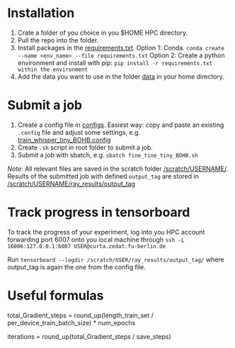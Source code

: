 # Installation 

1. Crate a folder of you choice in you $HOME HPC directory.
2. Pull the repo into the folder.
3. Install packages in the [requirements.txt](requirements.txt).
   Option 1: Conda. `conda create --name <env_name> --file requirements.txt`
   Option 2: Create a python environment and install with pip: `pip install -r requirements.txt within the environment`
4. Add the data you want to use in the folder [data](data) in your home directory. 

# Submit a job

1. Create a config file in [configs](finetune/configs). Easiest way: copy and paste an existing `.config` file and 
   adjust some settings, e.g. [train_whisper_tiny_BOHB.config](finetune/configs/train_whisper_tiny_BOHB.config)
2. Create `.sh` script in root folder to submit a job.
3. Submit a job with sbatch, e.g. `sbatch fine_tine_tiny_BOHB.sh`

*Note*: All relevant files are saved in the scratch folder [/scratch/USERNAME/](/scratch/USERNAME/). Results of the 
submitted job with defined `output_tag` are stored in [/scratch/USERNAME/ray_results/output_tag](/scratch/USERNAME/ray_results/output_tag)

# Track progress in tensorboard

To track the progress of your experiment, log into you HPC account forwarding port 6007 onto you local machine through
`ssh -L 16006:127.0.0.1:6007 USER@curta.zedat.fu-berlin.de`

Run `tensorboard --logdir /scratch/USER/ray_results/output_tag/` where output_tag is again the one from the config file.

# Useful formulas

total_Gradient_steps = round_up(length_train_set / per_device_train_batch_size) * num_epochs

iterations = round_up(total_Gradient_steps / save_steps)
